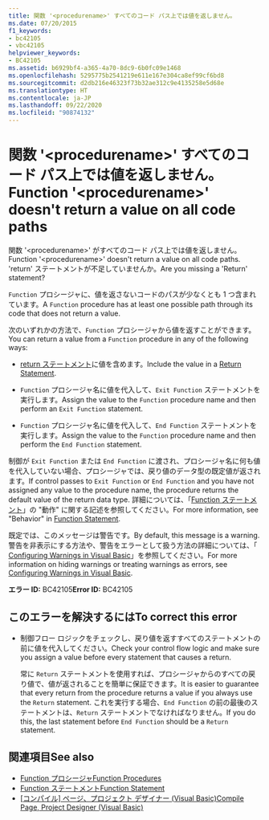 ```yaml
---
title: 関数 '<procedurename>' すべてのコード パス上では値を返しません。
ms.date: 07/20/2015
f1_keywords:
- bc42105
- vbc42105
helpviewer_keywords:
- BC42105
ms.assetid: b6929bf4-a365-4a70-8dc9-6b0fc09e1468
ms.openlocfilehash: 5295775b2541219e611e167e304ca8ef99cf6bd8
ms.sourcegitcommit: d2db216e46323f73b32ae312c9e4135258e5d68e
ms.translationtype: HT
ms.contentlocale: ja-JP
ms.lasthandoff: 09/22/2020
ms.locfileid: "90874132"
---
```

# <a name="function-procedurename-doesnt-return-a-value-on-all-code-paths"></a><span data-ttu-id="3cfb9-102">関数 '\<procedurename>' すべてのコード パス上では値を返しません。</span><span class="sxs-lookup"><span data-stu-id="3cfb9-102">Function '\<procedurename>' doesn't return a value on all code paths</span></span>

<span data-ttu-id="3cfb9-103">関数 '\<procedurename>' がすべてのコード パス上では値を返しません。</span><span class="sxs-lookup"><span data-stu-id="3cfb9-103">Function '\<procedurename>' doesn't return a value on all code paths.</span></span> <span data-ttu-id="3cfb9-104">'return' ステートメントが不足していませんか。</span><span class="sxs-lookup"><span data-stu-id="3cfb9-104">Are you missing a 'Return' statement?</span></span>  
  
 <span data-ttu-id="3cfb9-105">`Function` プロシージャに、値を返さないコードのパスが少なくとも 1 つ含まれています。</span><span class="sxs-lookup"><span data-stu-id="3cfb9-105">A `Function` procedure has at least one possible path through its code that does not return a value.</span></span>  
  
 <span data-ttu-id="3cfb9-106">次のいずれかの方法で、`Function` プロシージャから値を返すことができます。</span><span class="sxs-lookup"><span data-stu-id="3cfb9-106">You can return a value from a `Function` procedure in any of the following ways:</span></span>  
  
- <span data-ttu-id="3cfb9-107">[return ステートメント](../statements/return-statement.md)に値を含めます。</span><span class="sxs-lookup"><span data-stu-id="3cfb9-107">Include the value in a [Return Statement](../statements/return-statement.md).</span></span>  
  
- <span data-ttu-id="3cfb9-108">`Function` プロシージャ名に値を代入して、`Exit Function` ステートメントを実行します。</span><span class="sxs-lookup"><span data-stu-id="3cfb9-108">Assign the value to the `Function` procedure name and then perform an `Exit Function` statement.</span></span>  
  
- <span data-ttu-id="3cfb9-109">`Function` プロシージャ名に値を代入して、`End Function` ステートメントを実行します。</span><span class="sxs-lookup"><span data-stu-id="3cfb9-109">Assign the value to the `Function` procedure name and then perform the `End Function` statement.</span></span>  
  
 <span data-ttu-id="3cfb9-110">制御が `Exit Function` または `End Function` に渡され、プロシージャ名に何も値を代入していない場合、プロシージャでは、戻り値のデータ型の既定値が返されます。</span><span class="sxs-lookup"><span data-stu-id="3cfb9-110">If control passes to `Exit Function` or `End Function` and you have not assigned any value to the procedure name, the procedure returns the default value of the return data type.</span></span> <span data-ttu-id="3cfb9-111">詳細については、「[Function ステートメント](../statements/function-statement.md)」の "動作" に関する記述を参照してください。</span><span class="sxs-lookup"><span data-stu-id="3cfb9-111">For more information, see "Behavior" in [Function Statement](../statements/function-statement.md).</span></span>  
  
 <span data-ttu-id="3cfb9-112">既定では、このメッセージは警告です。</span><span class="sxs-lookup"><span data-stu-id="3cfb9-112">By default, this message is a warning.</span></span> <span data-ttu-id="3cfb9-113">警告を非表示にする方法や、警告をエラーとして扱う方法の詳細については、「 [Configuring Warnings in Visual Basic](/visualstudio/ide/configuring-warnings-in-visual-basic)」を参照してください。</span><span class="sxs-lookup"><span data-stu-id="3cfb9-113">For more information on hiding warnings or treating warnings as errors, see [Configuring Warnings in Visual Basic](/visualstudio/ide/configuring-warnings-in-visual-basic).</span></span>  
  
 <span data-ttu-id="3cfb9-114">**エラー ID:** BC42105</span><span class="sxs-lookup"><span data-stu-id="3cfb9-114">**Error ID:** BC42105</span></span>  
  
## <a name="to-correct-this-error"></a><span data-ttu-id="3cfb9-115">このエラーを解決するには</span><span class="sxs-lookup"><span data-stu-id="3cfb9-115">To correct this error</span></span>  
  
- <span data-ttu-id="3cfb9-116">制御フロー ロジックをチェックし、戻り値を返すすべてのステートメントの前に値を代入してください。</span><span class="sxs-lookup"><span data-stu-id="3cfb9-116">Check your control flow logic and make sure you assign a value before every statement that causes a return.</span></span>  
  
     <span data-ttu-id="3cfb9-117">常に `Return` ステートメントを使用すれば、プロシージャからのすべての戻り値で、値が返されることを簡単に保証できます。</span><span class="sxs-lookup"><span data-stu-id="3cfb9-117">It is easier to guarantee that every return from the procedure returns a value if you always use the `Return` statement.</span></span> <span data-ttu-id="3cfb9-118">これを実行する場合、`End Function` の前の最後のステートメントは、`Return` ステートメントでなければなりません。</span><span class="sxs-lookup"><span data-stu-id="3cfb9-118">If you do this, the last statement before `End Function` should be a `Return` statement.</span></span>  
  
## <a name="see-also"></a><span data-ttu-id="3cfb9-119">関連項目</span><span class="sxs-lookup"><span data-stu-id="3cfb9-119">See also</span></span>

- [<span data-ttu-id="3cfb9-120">Function プロシージャ</span><span class="sxs-lookup"><span data-stu-id="3cfb9-120">Function Procedures</span></span>](../../programming-guide/language-features/procedures/function-procedures.md)
- [<span data-ttu-id="3cfb9-121">Function ステートメント</span><span class="sxs-lookup"><span data-stu-id="3cfb9-121">Function Statement</span></span>](../statements/function-statement.md)
- <span data-ttu-id="3cfb9-122">[[コンパイル] ページ、プロジェクト デザイナー (Visual Basic)](/visualstudio/ide/reference/compile-page-project-designer-visual-basic)</span><span class="sxs-lookup"><span data-stu-id="3cfb9-122">[Compile Page, Project Designer (Visual Basic)](/visualstudio/ide/reference/compile-page-project-designer-visual-basic)</span></span>
